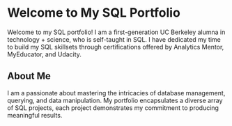 # Welcome to My SQL Portfolio

Welcome to my SQL portfolio! I am a first-generation UC Berkeley alumna in technology + science, who is self-taught in SQL. I have dedicated my time to build my SQL skillsets through certifications offered by Analytics Mentor, MyEducator, and Udacity.

## About Me

I am a passionate about mastering the intricacies of database management, querying, and data manipulation. My portfolio encapsulates a diverse array of SQL projects, each project demonstrates my commitment to producing meaningful results.
